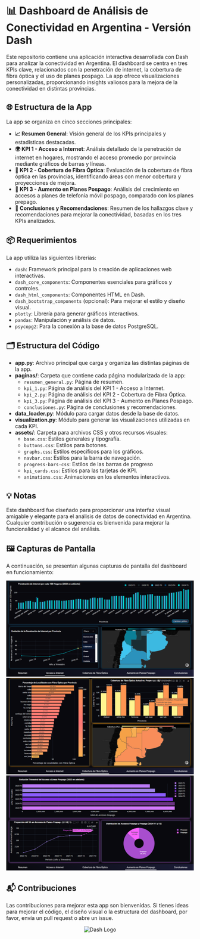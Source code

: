 # 📊 Dashboard de Análisis de Conectividad en Argentina - Versión Dash

Este repositorio contiene una aplicación interactiva desarrollada con Dash para analizar la conectividad en Argentina. El dashboard se centra en tres KPIs clave, relacionados con la penetración de internet, la cobertura de fibra óptica y el uso de planes pospago. La app ofrece visualizaciones personalizadas, proporcionando insights valiosos para la mejora de la conectividad en distintas provincias.

## 🌐 Estructura de la App

La app se organiza en cinco secciones principales:

- **📈 Resumen General**: Visión general de los KPIs principales y estadísticas destacadas.
- **🌍 KPI 1 - Acceso a Internet**: Análisis detallado de la penetración de internet en hogares, mostrando el acceso promedio por provincia mediante gráficos de barras y líneas.
- **📶 KPI 2 - Cobertura de Fibra Óptica**: Evaluación de la cobertura de fibra óptica en las provincias, identificando áreas con menor cobertura y proyecciones de mejora.
- **📱 KPI 3 - Aumento en Planes Pospago**: Análisis del crecimiento en accesos a planes de telefonía móvil pospago, comparado con los planes prepago.
- **📌 Conclusiones y Recomendaciones**: Resumen de los hallazgos clave y recomendaciones para mejorar la conectividad, basadas en los tres KPIs analizados.

## 📦 Requerimientos

La app utiliza las siguientes librerías:

- `dash`: Framework principal para la creación de aplicaciones web interactivas.
- `dash_core_components`: Componentes esenciales para gráficos y controles.
- `dash_html_components`: Componentes HTML en Dash.
- `dash_bootstrap_components` (opcional): Para mejorar el estilo y diseño visual.
- `plotly`: Librería para generar gráficos interactivos.
- `pandas`: Manipulación y análisis de datos.
- `psycopg2`: Para la conexión a la base de datos PostgreSQL.

## 🗂️ Estructura del Código

- **app.py**: Archivo principal que carga y organiza las distintas páginas de la app.
- **paginas/**: Carpeta que contiene cada página modularizada de la app:
  - `resumen_general.py`: Página de resumen.
  - `kpi_1.py`: Página de análisis del KPI 1 - Acceso a Internet.
  - `kpi_2.py`: Página de análisis del KPI 2 - Cobertura de Fibra Óptica.
  - `kpi_3.py`: Página de análisis del KPI 3 - Aumento en Planes Pospago.
  - `conclusiones.py`: Página de conclusiones y recomendaciones.
- **data_loader.py**: Módulo para cargar datos desde la base de datos.
- **visualization.py**: Módulo para generar las visualizaciones utilizadas en cada KPI.
- **assets/**: Carpeta para archivos CSS y otros recursos visuales:
  - `base.css`: Estilos generales y tipografía.
  - `buttons.css`: Estilos para botones.
  - `graphs.css`: Estilos específicos para los gráficos.
  - `navbar.css`: Estilos para la barra de navegación.
  - `progress-bars-css`: Estilos de las barras de progreso
  - `kpi_cards.css`: Estilos para las tarjetas de KPI.
  - `animations.css`: Animaciones en los elementos interactivos.

## 💡 Notas

Este dashboard fue diseñado para proporcionar una interfaz visual amigable y elegante para el análisis de datos de conectividad en Argentina. Cualquier contribución o sugerencia es bienvenida para mejorar la funcionalidad y el alcance del análisis.

## 🖼️ Capturas de Pantalla

A continuación, se presentan algunas capturas de pantalla del dashboard en funcionamiento:

![KPI_1](../assets/KPI_1.png)
![KPI_2](../assets/KPI_2.png)
![KPI_2](../assets/KPI_3.png)

## 📬 Contribuciones

Las contribuciones para mejorar esta app son bienvenidas. Si tienes ideas para mejorar el código, el diseño visual o la estructura del dashboard, por favor, envía un pull request o abre un issue.

<div align="center">
<img src="https://www.greghilston.com/post/how-to-use-plotly-plotly-express-and-dash-with-jupyterlab/featured-image.png" alt="Dash Logo" width="200">
</div>